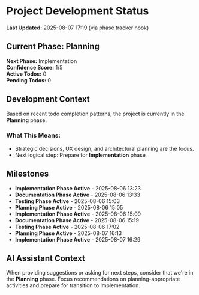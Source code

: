 # Project Development Status

**Last Updated:** 2025-08-07 17:19 (via phase tracker hook)

## Current Phase: Planning

**Next Phase:** Implementation  
**Confidence Score:** 1/5  
**Active Todos:** 0  
**Pending Todos:** 0

## Development Context

Based on recent todo completion patterns, the project is currently in the **Planning** phase.

### What This Means:

- Strategic decisions, UX design, and architectural planning are the focus.
- Next logical step: Prepare for **Implementation** phase

## Milestones

- **Implementation Phase Active** - 2025-08-06 13:23
- **Documentation Phase Active** - 2025-08-06 13:33
- **Testing Phase Active** - 2025-08-06 15:03
- **Planning Phase Active** - 2025-08-06 15:05
- **Implementation Phase Active** - 2025-08-06 15:09
- **Documentation Phase Active** - 2025-08-06 15:19
- **Testing Phase Active** - 2025-08-06 17:02
- **Planning Phase Active** - 2025-08-07 16:13
- **Implementation Phase Active** - 2025-08-07 16:29

## AI Assistant Context

When providing suggestions or asking for next steps, consider that we're in the **Planning** phase.
Focus recommendations on planning-appropriate activities and prepare for transition to Implementation.
